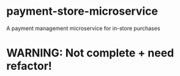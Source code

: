 # payment-store-microservice
 A payment management microservice for in-store purchases

# **WARNING:** Not complete + need refactor!
